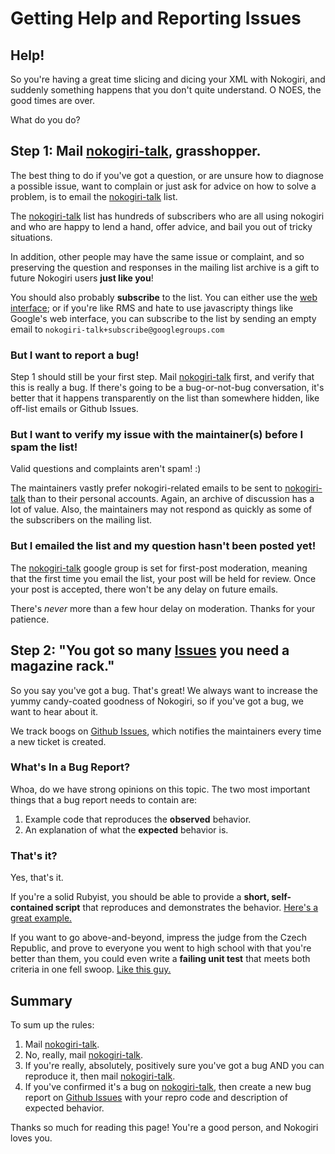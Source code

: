 # Getting Help and Reporting Issues

## Help!

So you're having a great time slicing and dicing your XML with
Nokogiri, and suddenly something happens that you don't quite
understand. O NOES, the good times are over.

What do you do?

## Step 1: Mail [nokogiri-talk][nt], grasshopper.

The best thing to do if you've got a question, or are unsure how to
diagnose a possible issue, want to complain or just ask for advice on
how to solve a problem, is to email the [nokogiri-talk][nt]
list.

The [nokogiri-talk][nt] list has hundreds of subscribers who are all using
nokogiri and who are happy to lend a hand, offer advice, and bail you
out of tricky situations.

In addition, other people may have the same issue or complaint, and so
preserving the question and responses in the mailing list archive is a
gift to future Nokogiri users __just like you__!

You should also probably **subscribe** to the list. You can either use
the [web interface][nt]; or if you're like RMS and hate to use
javascripty things like Google's web interface, you can subscribe to
the list by sending an empty email to `nokogiri-talk+subscribe@googlegroups.com`


### But I want to report a bug!

Step 1 should still be your first step. Mail [nokogiri-talk][nt] first, and
verify that this is really a bug. If there's going to be a
bug-or-not-bug conversation, it's better that it happens transparently
on the list than somewhere hidden, like off-list emails or Github
Issues.

### But I want to verify my issue with the maintainer(s) before I spam the list!

Valid questions and complaints aren't spam! :)

The maintainers vastly prefer nokogiri-related emails to be sent to
[nokogiri-talk][nt] than to their personal accounts. Again, an archive
of discussion has a lot of value. Also, the maintainers may not
respond as quickly as some of the subscribers on the mailing list.

### But I emailed the list and my question hasn't been posted yet!

The [nokogiri-talk][nt] google group is set for first-post moderation,
meaning that the first time you email the list, your post will be held
for review. Once your post is accepted, there won't be any delay on
future emails.

There's _never_ more than a few hour delay on moderation. Thanks for
your patience.

## Step 2: "You got so many [Issues][gi] you need a magazine rack."

So you say you've got a bug. That's great! We always want to increase
the yummy candy-coated goodness of Nokogiri, so if you've got a bug,
we want to hear about it.

We track boogs on [Github Issues][gi], which notifies the maintainers
every time a new ticket is created.

### What's In a Bug Report?

Whoa, do we have strong opinions on this topic. The two most important
things that a bug report needs to contain are:

1. Example code that reproduces the __observed__ behavior.
2. An explanation of what the __expected__ behavior is.

### That's it?

Yes, that's it.

If you're a solid Rubyist, you should be able to provide a **short,
self-contained script** that reproduces and demonstrates the
behavior. [Here's a great example.][issue-with-sample]

If you want to go above-and-beyond, impress the judge from the Czech
Republic, and prove to everyone you went to high school with that
you're better than them, you could even write a **failing unit test**
that meets both criteria in one fell swoop. [Like this
guy.][issue-with-test]

## Summary

To sum up the rules:

1. Mail [nokogiri-talk][nt].
2. No, really, mail [nokogiri-talk][nt].
3. If you're really, absolutely, positively sure you've got a bug AND you can reproduce it, then mail [nokogiri-talk][nt].
4. If you've confirmed it's a bug on [nokogiri-talk][nt], then create a new bug report on [Github Issues][gi] with your repro code and description of expected behavior.

Thanks so much for reading this page! You're a good person, and Nokogiri loves you.

  [nt]: http://groups.google.com/group/nokogiri-talk
  [gi]: http://github.com/sparklemotion/nokogiri/issues
  [issue-with-sample]: http://github.com/sparklemotion/nokogiri/issues/158
  [issue-with-test]: https://github.com/sparklemotion/nokogiri/issues/695
